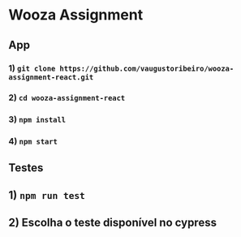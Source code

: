# Wooza Assignment

## App

### 1) `git clone https://github.com/vaugustoribeiro/wooza-assignment-react.git`

### 2) `cd wooza-assignment-react`

### 3) `npm install`

### 4) `npm start`

## Testes

## 1) `npm run test`

## 2) Escolha o teste disponível no cypress